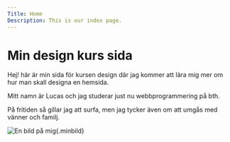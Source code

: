 ```yaml
---
Title: Home
Description: This is our index page.
---
```


Min design kurs sida
==========================

Hej! här är min sida för kursen design där jag kommer att lära mig mer om hur man skall designa en hemsida.

Mitt namn är Lucas och jag studerar just nu webbprogrammering på bth.

På fritiden så gillar jag att surfa, men jag tycker även om att umgås med vänner och familj.

![En bild på mig](image/Enbildpamig.jpg "Lucas"){.minbild}
